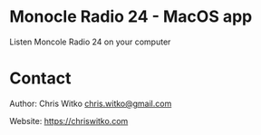 # Monocle Radio 24 - MacOS app

Listen Moncole Radio 24 on your computer

# Contact
Author: Chris Witko <chris.witko@gmail.com>

Website: https://chriswitko.com

